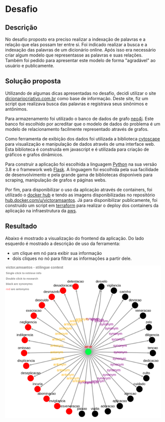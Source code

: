 # Desafio
## Descrição
No desafio proposto era preciso realizar a indexação de palavras e a relação que elas possam ter entre si. Foi indicado realizar a busca e a indexação das palavras de um dicionário online. Após isso era necessário criar algum modelo que representasse as palavras e suas relações. Também foi pedido para apresentar este modelo de forma "agradável" ao usuário e publicamente.

## Solução proposta
Utilizando de algumas dicas apresentadas no desafio, decidi utilizar o site [dicionariocriativo.com.br](https://dicionariocriativo.com.br/) como base de informação. Deste site, fiz um script que realizava busca das palavras e registrava seus sinônimos e antônimos.

Para armazenamento foi utilizado o banco de dados de grafo [neo4j](https://neo4j.com/). Este banco foi escolhido por acreditar que o modelo de dados do problema é um modelo de relacionamento facilmente representado através de grafos. 

Como ferramenta de exibição dos dados foi utilizada a biblioteca [cytoscape](https://js.cytoscape.org/) para visualização e manipulação de dados através de uma interface web. Esta biblioteca é construida em javascript e é utilizada para criação de gráficos e grafos dinâmicos.

Para construir a aplicação foi escolhida a linguagem [Python](https://www.python.org/) na sua versão 3.8 e o framework web [Flask](https://flask.palletsprojects.com/en/1.1.x/). A linguagem foi escolhida pela sua facilidade de desenvolvimento e pela grande gama de bibliotecas disponíveis para scraping, manipulação de grafos e páginas webs.

Por fim, para disponibilizar o uso da aplicação através de containers, foi utilizado o [docker hub](https://hub.docker.com/) e tendo as imagens disponibilizadas no repositório [hub.docker.com/u/victoramsantos](https://hub.docker.com/u/victoramsantos). Já para disponibilizar publicamente, foi construido um script em [terraform](https://www.terraform.io/) para realizar o deploy dos containers da aplicação na infraestrutura da [aws](https://aws.amazon.com/).

## Resultado
Abaixo é mostrado a visualização do frontend da aplicação. Do lado esquerdo é mostrado a descrição de uso da ferramenta:
- um clique em nó para exibir sua informação
- dois cliques no nó para filtrar as informações a partir dele.

![frontend](./assets/frontend.png)